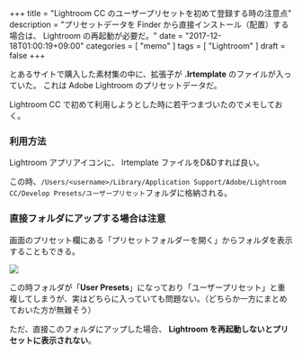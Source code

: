 +++
title = "Lightroom CC のユーザープリセットを初めて登録する時の注意点"
description = "プリセットデータを Finder から直接インストール（配置）する場合は、 Lightroom の再起動が必要だ。"
date = "2017-12-18T01:00:19+09:00"
categories = [ "memo" ]
tags = [ "Lightroom" ]
draft = false
+++

とあるサイトで購入した素材集の中に、拡張子が **.lrtemplate** のファイルが入っていた。
これは Adobe Lightroom のプリセットデータだ。

Lightroom CC で初めて利用しようとした時に若干つまづいたのでメモしておく。

### 利用方法

Lightroom アプリアイコンに、 lrtemplate ファイルをD&amp;Dすれば良い。

この時、`/Users/<username>/Library/Application Support/Adobe/Lightroom CC/Develop Presets/ユーザープリセット`フォルダに格納される。

### 直接フォルダにアップする場合は注意

画面のプリセット欄にある「プリセットフォルダーを開く」からフォルダを表示することもできる。

![](/img/lightroom-20171218.jpg "")

この時フォルダが「**User Presets**」になっており「ユーザープリセット」と重複してしまうが、実はどちらに入っていても問題ない。（どちらか一方にまとめておいた方が無難そう）

ただ、直接このフォルダにアップした場合、 **Lightroom を再起動しないとプリセットに表示されない**。
